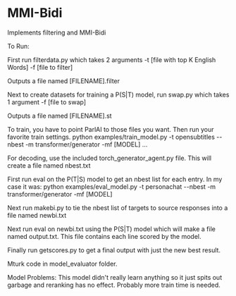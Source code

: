 # MMI-Bidi

Implements filtering and MMI-Bidi

To Run:

First run filterdata.py which takes 2 arguments -t [file with top K English Words] -f [file to filter]

Outputs a file named [FILENAME].filter

Next to create datasets for training a P(S|T) model, run swap.py which takes 1 argument -f [file to swap]

Outputs a file named [FILENAME].st

To train, you have to point ParlAI to those files you want. Then run your favorite train settings.
python examples/train_model.py -t opensubtitles --nbest -m transformer/generator -mf [MODEL] ...

For decoding, use the included torch_generator_agent.py file. This will create a file named nbest.txt

First run eval on the P(T|S) model to get an nbest list for each entry.
In my case it was:
python examples/eval_model.py -t personachat --nbest -m transformer/generator -mf [MODEL]

Next run makebi.py to tie the nbest list of targets to source responses into a file named newbi.txt

Next run eval on newbi.txt using the P(S|T) model which will make a file named output.txt. This file contains each line scored by the model.

Finally run getscores.py to get a final output with just the new best result.

Mturk code in model_evaluator folder.

Model Problems:
This model didn't really learn anything so it just spits out garbage and reranking has no effect. Probably more train time is needed.
